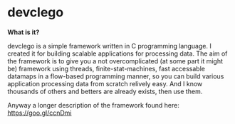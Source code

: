 # devclego

**What is it?**

devclego is a simple framework written in C programming language.
I created it for building scalable applications for processing data.
The aim of the framework is to give you a not overcomplicated (at some part it might be) 
framework using threads, finite-stat-machines, fast accessable datamaps in a flow-based programming manner, 
so you can build various application processing data from scratch relively easy. And I know thousands of others and betters 
are already exists, then use them.

Anyway a longer description of the framework found here: https://goo.gl/ccnDmi

